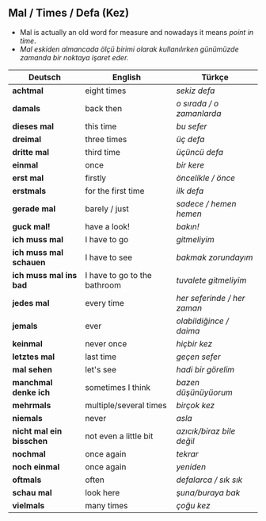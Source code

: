 ## Mal / Times / Defa (Kez)

 * Mal is actually an old word for measure and nowadays it means *point in time*.
 * _Mal eskiden almancada ölçü birimi olarak kullanılırken günümüzde zamanda bir noktaya işaret eder._

Deutsch | English | Türkçe
--- | --- | ---
**achtmal** | eight times | _sekiz defa_
**damals** | back then | _o sırada / o zamanlarda_
**dieses mal** | this time | _bu sefer_
**dreimal** | three times | _üç defa_
**dritte mal** | third time | _üçüncü defa_
**einmal** | once | _bir kere_
**erst mal** | firstly | _öncelikle / önce_
**erstmals** | for the first time | _ilk defa_
**gerade mal** | barely / just | _sadece / hemen hemen_
**guck mal!** | have a look! | _bakın!_
**ich muss mal** | I have to go | _gitmeliyim_
**ich muss mal schauen** | I have to see | _bakmak zorundayım_
**ich muss mal ins bad** | I have to go to the bathroom | _tuvalete gitmeliyim_
**jedes mal** | every time | _her seferinde / her zaman_
**jemals** | ever | _olabildiğince / daima_
**keinmal** | never once | _hiçbir kez_
**letztes mal** | last time | _geçen sefer_
**mal sehen** | let's see | _hadi bir görelim_
**manchmal denke ich** | sometimes I think | _bazen düşünüyüorum_
**mehrmals** | multiple/several times | _birçok kez_
**niemals** | never | _asla_
**nicht mal ein bisschen** | not even a little bit | _azıcık/biraz bile değil_
**nochmal** | once again | _tekrar_
**noch einmal** | once again | _yeniden_
**oftmals** | often | _defalarca / sık sık_
**schau mal** | look here | _şuna/buraya bak_
**vielmals** | many times | _çoğu kez_
